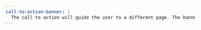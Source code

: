 ```yaml
---
call-to-action-banner: |
  The call to action will guide the user to a different page. The banner will only input small information and a call to action button to link to the form where the person will sign-up. Using an image to draw attention about what the site is selling.
---
```

